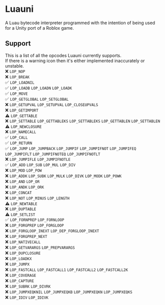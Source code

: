 # Luauni
A Luau bytecode interpreter programmed with the intention of being used for a Unity port of a Roblox game.

## Support
This is a list of all the opcodes Luauni currently supports.<br>
If there is a warning icon then it's either implemented inaccurately or unstable.<br>
❌ `LOP_NOP`<br>
❌ `LOP_BREAK`<br>
✅ `LOP_LOADNIL`<br>
✅ `LOP_LOADB` `LOP_LOADN` `LOP_LOADK`<br>
✅ `LOP_MOVE`<br>
✅ `LOP_GETGLOBAL` `LOP_SETGLOBAL`<br>
❌ `LOP_GETUPVAL` `LOP_SETUPVAL` `LOP_CLOSEUPVALS`<br>
❌ `LOP_GETIMPORT`<br>
⚠️ `LOP_GETTABLE`<br>
❌ `LOP_SETTABLE` `LOP_GETTABLEKS` `LOP_SETTABLEKS` `LOP_GETTABLEN` `LOP_SETTABLEN`<br>
⚠️ `LOP_NEWCLOSURE`<br>
❌ `LOP_NAMECALL`<br>
✅ `LOP_CALL`<br>
✅ `LOP_RETURN`<br>
✅ `LOP_JUMP` `LOP_JUMPBACK` `LOP_JUMPIF` `LOP_JUMPIFNOT` `LOP_JUMPIFEQ` `LOP_JUMPIFLT` `LOP_JUMPIFNOTEQ` `LOP_JUMPIFNOTLT`<br>
❌ `LOP_JUMPIFLE` `LOP_JUMPIFNOTLE`<br>
✅ `LOP_ADD` `LOP_SUB` `LOP_MUL` `LOP_DIV`<br>
❌ `LOP_MOD` `LOP_POW`<br>
❌ `LOP_ADDK` `LOP_SUBK` `LOP_MULK` `LOP_DIVK` `LOP_MODK` `LOP_POWK`<br>
❌ `LOP_AND` `LOP_OR`<br>
❌ `LOP_ANDK` `LOP_ORK`<br>
❌ `LOP_CONCAT`<br>
❌ `LOP_NOT` `LOP_MINUS` `LOP_LENGTH`<br>
⚠️ `LOP_NEWTABLE`<br>
❌ `LOP_DUPTABLE`<br>
⚠️ `LOP_SETLIST`<br>
✅ `LOP_FORNPREP` `LOP_FORNLOOP`<br>
❌ `LOP_FORGPREP` `LOP_FORGLOOP`<br>
❌ `LOP_FORGLOOP_INEXT` `LOP_DEP_FORGLOOP_INEXT`<br>
❌ `LOP_FORGPREP_NEXT`<br>
❌ `LOP_NATIVECALL`<br>
❌ `LOP_GETVARARGS` `LOP_PREPVARARGS`<br>
❌ `LOP_DUPCLOSURE`<br>
❌ `LOP_LOADKX`<br>
❌ `LOP_JUMPX`<br>
❌ `LOP_FASTCALL` `LOP_FASTCALL1` `LOP_FASTCALL2` `LOP_FASTCALL2K`<br>
❌ `LOP_COVERAGE`<br>
❌ `LOP_CAPTURE`<br>
❌ `LOP_SUBRK` `LOP_DIVRK`<br>
❌ `LOP_JUMPXEQKNIL` `LOP_JUMPXEQKB` `LOP_JUMPXEQKN` `LOP_JUMPXEQKS`<br>
❌ `LOP_IDIV` `LOP_IDIVK`<br>
